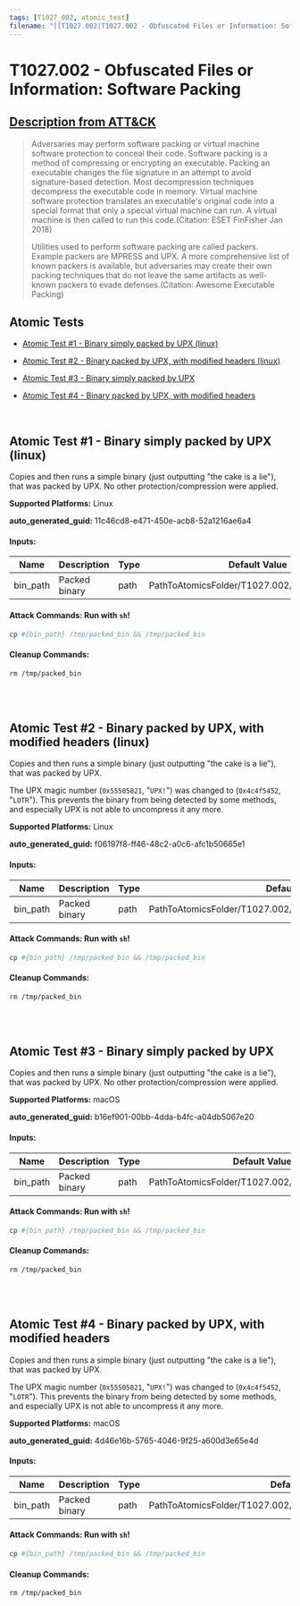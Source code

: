 ```yaml
---
tags: [T1027_002, atomic_test]
filename: "[[T1027.002|T1027.002 - Obfuscated Files or Information: Software Packing]]"
---
```


# T1027.002 - Obfuscated Files or Information: Software Packing
## [Description from ATT&CK](https://attack.mitre.org/techniques/T1027/002)
<blockquote>Adversaries may perform software packing or virtual machine software protection to conceal their code. Software packing is a method of compressing or encrypting an executable. Packing an executable changes the file signature in an attempt to avoid signature-based detection. Most decompression techniques decompress the executable code in memory. Virtual machine software protection translates an executable's original code into a special format that only a special virtual machine can run. A virtual machine is then called to run this code.(Citation: ESET FinFisher Jan 2018) 

Utilities used to perform software packing are called packers. Example packers are MPRESS and UPX. A more comprehensive list of known packers is available, but adversaries may create their own packing techniques that do not leave the same artifacts as well-known packers to evade defenses.(Citation: Awesome Executable Packing)  </blockquote>

## Atomic Tests

- [Atomic Test #1 - Binary simply packed by UPX (linux)](#atomic-test-1---binary-simply-packed-by-upx-linux)

- [Atomic Test #2 - Binary packed by UPX, with modified headers (linux)](#atomic-test-2---binary-packed-by-upx-with-modified-headers-linux)

- [Atomic Test #3 - Binary simply packed by UPX](#atomic-test-3---binary-simply-packed-by-upx)

- [Atomic Test #4 - Binary packed by UPX, with modified headers](#atomic-test-4---binary-packed-by-upx-with-modified-headers)


<br/>

## Atomic Test #1 - Binary simply packed by UPX (linux)
Copies and then runs a simple binary (just outputting "the cake is a lie"), that was packed by UPX.
No other protection/compression were applied.

**Supported Platforms:** Linux


**auto_generated_guid:** 11c46cd8-e471-450e-acb8-52a1216ae6a4





#### Inputs:
| Name | Description | Type | Default Value |
|------|-------------|------|---------------|
| bin_path | Packed binary | path | PathToAtomicsFolder/T1027.002/bin/linux/test_upx|


#### Attack Commands: Run with `sh`! 


```sh
cp #{bin_path} /tmp/packed_bin && /tmp/packed_bin
```

#### Cleanup Commands:
```sh
rm /tmp/packed_bin
```





<br/>
<br/>

## Atomic Test #2 - Binary packed by UPX, with modified headers (linux)
Copies and then runs a simple binary (just outputting "the cake is a lie"), that was packed by UPX.

The UPX magic number (`0x55505821`, "`UPX!`") was changed to (`0x4c4f5452`, "`LOTR`"). This prevents the binary from being detected
by some methods, and especially UPX is not able to uncompress it any more.

**Supported Platforms:** Linux


**auto_generated_guid:** f06197f8-ff46-48c2-a0c6-afc1b50665e1





#### Inputs:
| Name | Description | Type | Default Value |
|------|-------------|------|---------------|
| bin_path | Packed binary | path | PathToAtomicsFolder/T1027.002/bin/linux/test_upx_header_changed|


#### Attack Commands: Run with `sh`! 


```sh
cp #{bin_path} /tmp/packed_bin && /tmp/packed_bin
```

#### Cleanup Commands:
```sh
rm /tmp/packed_bin
```





<br/>
<br/>

## Atomic Test #3 - Binary simply packed by UPX
Copies and then runs a simple binary (just outputting "the cake is a lie"), that was packed by UPX.
No other protection/compression were applied.

**Supported Platforms:** macOS


**auto_generated_guid:** b16ef901-00bb-4dda-b4fc-a04db5067e20





#### Inputs:
| Name | Description | Type | Default Value |
|------|-------------|------|---------------|
| bin_path | Packed binary | path | PathToAtomicsFolder/T1027.002/bin/darwin/test_upx|


#### Attack Commands: Run with `sh`! 


```sh
cp #{bin_path} /tmp/packed_bin && /tmp/packed_bin
```

#### Cleanup Commands:
```sh
rm /tmp/packed_bin
```





<br/>
<br/>

## Atomic Test #4 - Binary packed by UPX, with modified headers
Copies and then runs a simple binary (just outputting "the cake is a lie"), that was packed by UPX.

The UPX magic number (`0x55505821`, "`UPX!`") was changed to (`0x4c4f5452`, "`LOTR`"). This prevents the binary from being detected
by some methods, and especially UPX is not able to uncompress it any more.

**Supported Platforms:** macOS


**auto_generated_guid:** 4d46e16b-5765-4046-9f25-a600d3e65e4d





#### Inputs:
| Name | Description | Type | Default Value |
|------|-------------|------|---------------|
| bin_path | Packed binary | path | PathToAtomicsFolder/T1027.002/bin/darwin/test_upx_header_changed|


#### Attack Commands: Run with `sh`! 


```sh
cp #{bin_path} /tmp/packed_bin && /tmp/packed_bin
```

#### Cleanup Commands:
```sh
rm /tmp/packed_bin
```





<br/>
